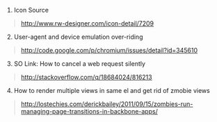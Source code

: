 1. Icon Source
  > http://www.rw-designer.com/icon-detail/7209

2. User-agent and device emulation over-riding
  > http://code.google.com/p/chromium/issues/detail?id=345610

3. SO Link: How to cancel a web request silently
  > http://stackoverflow.com/q/18684024/816213

4. How to render multiple views in same el and get rid of zmobie views
  > http://lostechies.com/derickbailey/2011/09/15/zombies-run-managing-page-transitions-in-backbone-apps/

